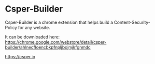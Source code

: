 # Csper-Builder

Csper-Builder is a chrome extension that helps build a Content-Security-Policy for any website. 

It can be downloaded here:
https://chrome.google.com/webstore/detail/csper-builder/ahlnecfloencbkpfnpljbojmjkfgnmdc

https://csper.io



